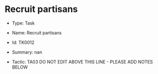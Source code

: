 # Recruit partisans

* Type: Task

* Name: Recruit partisans

* Id: TK0012

* Summary: nan

* Tactic: TA03
DO NOT EDIT ABOVE THIS LINE - PLEASE ADD NOTES BELOW